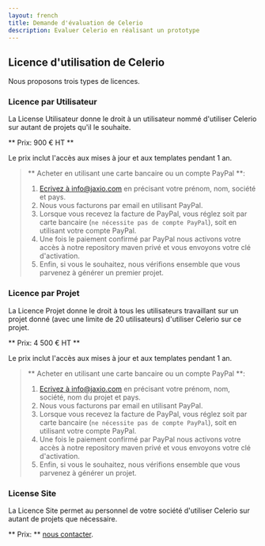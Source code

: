 ```yaml
---
layout: french
title: Demande d'évaluation de Celerio
description: Evaluer Celerio en réalisant un prototype 
---
```

## Licence d'utilisation de Celerio

Nous proposons trois types de licences. 

### Licence par Utilisateur

La License Utilisateur donne le droit à un utilisateur nommé d'utiliser Celerio sur autant de projets qu'il le souhaite.

** Prix: 900 € HT **

Le prix inclut l'accès aux mises à jour et aux templates pendant 1 an.

> ** Acheter en utilisant une carte bancaire ou un compte PayPal **:
> 
> 1. <a href="mailto:info@jaxio.com?subject=Achat Licence Utilisateur" target="_new">Ecrivez à info@jaxio.com</a> en précisant votre prénom, nom, société et pays.  
> 2. Nous vous facturons par email en utilisant PayPal.
> 3. Lorsque vous recevez la facture de PayPal, vous réglez soit par carte bancaire (`ne nécessite pas de compte PayPal`), soit en utilisant votre compte PayPal.
> 4. Une fois le paiement confirmé par PayPal nous activons votre accès à notre repository maven privé et vous envoyons votre clé d'activation.
> 5. Enfin, si vous le souhaitez, nous vérifions ensemble que vous parvenez à générer un premier projet.

### Licence par Projet

La Licence Projet donne le droit à tous les utilisateurs travaillant sur un projet donné (avec une limite de 20 utilisateurs) d'utiliser Celerio sur ce projet.

** Prix: 4 500 € HT **

Le prix inclut l'accès aux mises à jour et aux templates pendant 1 an.

> ** Acheter en utilisant une carte bancaire ou un compte PayPal **:
> 
> 1. <a href="mailto:info@jaxio.com?subject=Achat Licence Projet" target="_new">Ecrivez à info@jaxio.com</a> en précisant votre prénom, nom, société, nom du projet et pays.
> 2. Nous vous facturons par email en utilisant PayPal.
> 3. Lorsque vous recevez la facture de PayPal, vous réglez soit par carte bancaire (`ne nécessite pas de compte PayPal`), soit en utilisant votre compte PayPal.
> 4. Une fois le paiement confirmé par PayPal nous activons votre accès à notre repository maven privé et vous envoyons votre clé d'activation.
> 5. Enfin, si vous le souhaitez, nous vérifions ensemble que vous parvenez à générer un projet.

### License Site

La Licence Site permet au personnel de votre société d'utiliser Celerio sur autant de projets que nécessaire.

** Prix: ** <a href="/nous-contacter.html">nous contacter</a>.

<br/>
<br/>
<br/>
<br/>
<br/>
